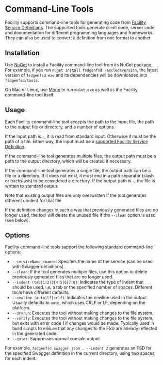 # Command-Line Tools

Facility supports command-line tools for generating code from [Facility Service Definitions](/define). The supported tools generate client code, server code, and documentation for different programming languages and frameworks. They can also be used to convert a definition from one format to another.

## Installation

Use [NuGet](https://www.nuget.org/) to install a Facility command-line tool from its NuGet package. For example, if you run `nuget install fsdgenfsd -excludeversion`, the latest version of `fsdgenfsd.exe` and its dependencies will be downloaded into `fsdgenfsd/tools`.

On Mac or Linux, use [Mono](http://www.mono-project.com/) to run `NuGet.exe` as well as the Facility command-line tool itself.

## Usage

Each Facility command-line tool accepts the path to the input file, the path to the output file or directory, and a number of options.

If the input path is `-`, it is read from standard input. Otherwise it must be the path of a file. Either way, the input must be a [supported Facility Service Definition](/define).

If the command-line tool generates multiple files, the output path must be a path to the output directory, which will be created if necessary.

If the command-line tool generates a single file, the output path can be a file or a directory. If it does not exist, it must end in a path separator (slash or backslash) to be considered a directory. If the output path is `-`, the file is written to standard output.

Note that existing output files are only overwritten if the tool generates different content for that file.

If the definition changes in such a way that previously generated files are no longer used, the tool will delete the unused file if the `--clean` option is used (see below).

## Options

Facility command-line tools support the following standard command-line options:

* `--serviceName <name>`: Specifies the name of the service (can be used with Swagger definitions).
* `--clean`: If the tool generates multiple files, use this option to delete previously generated files that are no longer used.
* `--indent (tab|1|2|3|4|5|6|7|8)`: Indicates the type of indent that should be used, i.e. a tab or the specified number of spaces. Different tools have different defaults.
* `--newline (auto|lf|crlf)`: Indicates the newline used in the output. Usually defaults to `auto`, which uses CRLF or LF, depending on the platform.
* `--dryrun`: Executes the tool without making changes to the file system.
* `--verify`: Executes the tool without making changes to the file system, but exits with error code 1 if changes would be made. Typically used in build scripts to ensure that any changes to the FSD are already reflected in the generated code.
* `--quiet`: Suppresses normal console output.

For example, `fsdgenfsd swagger.json . --indent 2` generates an FSD for the specified Swagger definition in the current directory, using two spaces for each indent.
